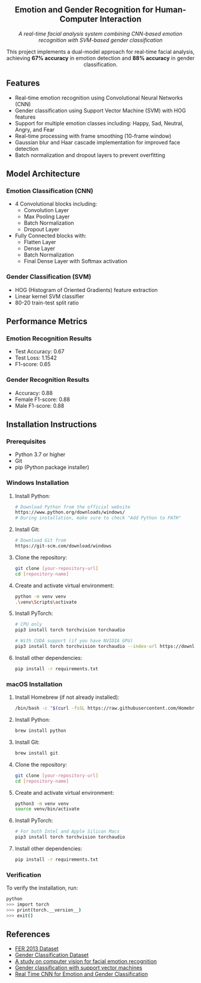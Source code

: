 <h2 align="center">Emotion and Gender Recognition for Human-Computer Interaction</h2>

<p align="center"><i>A real-time facial analysis system combining CNN-based emotion recognition with SVM-based gender classification</i></p>

<div align="center">This project implements a dual-model approach for real-time facial analysis, achieving <b>67% accuracy</b> in emotion detection and <b>88% accuracy</b> in gender classification.</div>

## Features

- Real-time emotion recognition using Convolutional Neural Networks (CNN)
- Gender classification using Support Vector Machine (SVM) with HOG features
- Support for multiple emotion classes including: Happy, Sad, Neutral, Angry, and Fear
- Real-time processing with frame smoothing (10-frame window)
- Gaussian blur and Haar cascade implementation for improved face detection
- Batch normalization and dropout layers to prevent overfitting

## Model Architecture

### Emotion Classification (CNN)
- 4 Convolutional blocks including:
  - Convolution Layer
  - Max Pooling Layer
  - Batch Normalization
  - Dropout Layer
- Fully Connected blocks with:
  - Flatten Layer
  - Dense Layer
  - Batch Normalization
  - Final Dense Layer with Softmax activation

### Gender Classification (SVM)
- HOG (Histogram of Oriented Gradients) feature extraction
- Linear kernel SVM classifier
- 80-20 train-test split ratio

## Performance Metrics

### Emotion Recognition Results
- Test Accuracy: 0.67
- Test Loss: 1.1542
- F1-score: 0.65

### Gender Recognition Results
- Accuracy: 0.88
- Female F1-score: 0.88
- Male F1-score: 0.88

## Installation Instructions

### Prerequisites
- Python 3.7 or higher
- Git
- pip (Python package installer)

### Windows Installation

1. Install Python:
   ```bash
   # Download Python from the official website
   https://www.python.org/downloads/windows/
   # During installation, make sure to check "Add Python to PATH"
   ```

2. Install Git:
   ```bash
   # Download Git from
   https://git-scm.com/download/windows
   ```

3. Clone the repository:
   ```bash
   git clone [your-repository-url]
   cd [repository-name]
   ```

4. Create and activate virtual environment:
   ```bash
   python -m venv venv
   .\venv\Scripts\activate
   ```

5. Install PyTorch:
   ```bash
   # CPU only
   pip3 install torch torchvision torchaudio
   
   # With CUDA support (if you have NVIDIA GPU)
   pip3 install torch torchvision torchaudio --index-url https://download.pytorch.org/whl/cu118
   ```

6. Install other dependencies:
   ```bash
   pip install -r requirements.txt
   ```

### macOS Installation

1. Install Homebrew (if not already installed):
   ```bash
   /bin/bash -c "$(curl -fsSL https://raw.githubusercontent.com/Homebrew/install/master/install.sh)"
   ```

2. Install Python:
   ```bash
   brew install python
   ```

3. Install Git:
   ```bash
   brew install git
   ```

4. Clone the repository:
   ```bash
   git clone [your-repository-url]
   cd [repository-name]
   ```

5. Create and activate virtual environment:
   ```bash
   python3 -m venv venv
   source venv/bin/activate
   ```

6. Install PyTorch:
   ```bash
   # For both Intel and Apple Silicon Macs
   pip3 install torch torchvision torchaudio
   ```

7. Install other dependencies:
   ```bash
   pip install -r requirements.txt
   ```

### Verification
To verify the installation, run:
```bash
python
>>> import torch
>>> print(torch.__version__)
>>> exit()
```

## References

- [FER 2013 Dataset](https://www.kaggle.com/datasets/msambare/fer2013/data)
- [Gender Classification Dataset](https://www.kaggle.com/datasets/yasserhessein/gender-dataset)
- [A study on computer vision for facial emotion recognition](https://www.nature.com/articles/s41598-023-35446-4.pdf)
- [Gender classification with support vector machines](https://ieeexplore.ieee.org/document/840651)
- [Real Time CNN for Emotion and Gender Classification](https://github.com/oarriaga/face_classification/blob/master/report.pdf)
